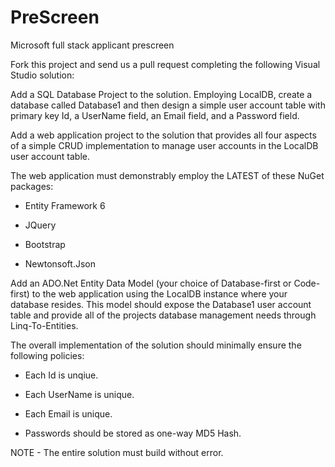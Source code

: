 # PreScreen
Microsoft full stack applicant prescreen

Fork this project and send us a pull request completing the following Visual Studio solution:

Add a SQL Database Project to the solution.
Employing LocalDB, create a database called Database1 and then design a simple user account table with primary key Id, a UserName field, an Email field, and a Password field.

Add a web application project to the solution that provides all four aspects of a simple CRUD implementation to manage user accounts in the LocalDB user account table.

The web application must demonstrably employ the LATEST of these NuGet packages:

* Entity Framework 6

* JQuery

* Bootstrap

* Newtonsoft.Json

Add an ADO.Net Entity Data Model (your choice of Database-first or Code-first) to the web application using the LocalDB instance where your database resides.
This model should expose the Database1 user account table and provide all of the projects database management needs through Linq-To-Entities.

The overall implementation of the solution should minimally ensure the following policies:

* Each Id is unqiue.

* Each UserName is unique.

* Each Email is unique.

* Passwords should be stored as one-way MD5 Hash.


NOTE - The entire solution must build without error.

